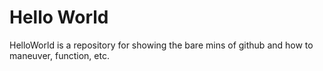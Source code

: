 Hello World
===========

HelloWorld is a repository for showing the bare mins of github and how to maneuver, function, etc.

